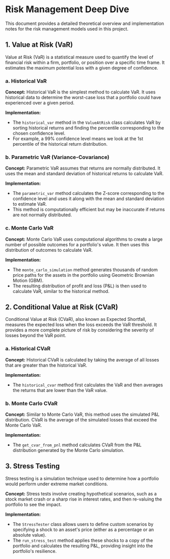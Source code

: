 # Risk Management Deep Dive

This document provides a detailed theoretical overview and implementation notes for the risk management models used in this project.

## 1. Value at Risk (VaR)

Value at Risk (VaR) is a statistical measure used to quantify the level of financial risk within a firm, portfolio, or position over a specific time frame. It estimates the maximum potential loss with a given degree of confidence.

### a. Historical VaR

**Concept:**
Historical VaR is the simplest method to calculate VaR. It uses historical data to determine the worst-case loss that a portfolio could have experienced over a given period.

**Implementation:**
- The `historical_var` method in the `ValueAtRisk` class calculates VaR by sorting historical returns and finding the percentile corresponding to the chosen confidence level.
- For example, a 99% confidence level means we look at the 1st percentile of the historical return distribution.

### b. Parametric VaR (Variance-Covariance)

**Concept:**
Parametric VaR assumes that returns are normally distributed. It uses the mean and standard deviation of historical returns to calculate VaR.

**Implementation:**
- The `parametric_var` method calculates the Z-score corresponding to the confidence level and uses it along with the mean and standard deviation to estimate VaR.
- This method is computationally efficient but may be inaccurate if returns are not normally distributed.

### c. Monte Carlo VaR

**Concept:**
Monte Carlo VaR uses computational algorithms to create a large number of possible outcomes for a portfolio's value. It then uses this distribution of outcomes to calculate VaR.

**Implementation:**
- The `monte_carlo_simulation` method generates thousands of random price paths for the assets in the portfolio using Geometric Brownian Motion (GBM).
- The resulting distribution of profit and loss (P&L) is then used to calculate VaR, similar to the historical method.

## 2. Conditional Value at Risk (CVaR)

Conditional Value at Risk (CVaR), also known as Expected Shortfall, measures the expected loss when the loss exceeds the VaR threshold. It provides a more complete picture of risk by considering the severity of losses beyond the VaR point.

### a. Historical CVaR

**Concept:**
Historical CVaR is calculated by taking the average of all losses that are greater than the historical VaR.

**Implementation:**
- The `historical_cvar` method first calculates the VaR and then averages the returns that are lower than the VaR value.

### b. Monte Carlo CVaR

**Concept:**
Similar to Monte Carlo VaR, this method uses the simulated P&L distribution. CVaR is the average of the simulated losses that exceed the Monte Carlo VaR.

**Implementation:**
- The `get_cvar_from_pnl` method calculates CVaR from the P&L distribution generated by the Monte Carlo simulation.

## 3. Stress Testing

Stress testing is a simulation technique used to determine how a portfolio would perform under extreme market conditions.

**Concept:**
Stress tests involve creating hypothetical scenarios, such as a stock market crash or a sharp rise in interest rates, and then re-valuing the portfolio to see the impact.

**Implementation:**
- The `StressTester` class allows users to define custom scenarios by specifying a shock to an asset's price (either as a percentage or an absolute value).
- The `run_stress_test` method applies these shocks to a copy of the portfolio and calculates the resulting P&L, providing insight into the portfolio's resilience.